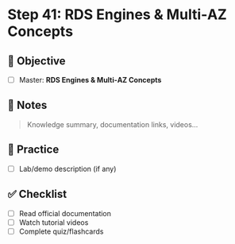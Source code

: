 # Step 41: RDS Engines & Multi‑AZ Concepts

## 🎯 Objective
- [ ] Master: **RDS Engines & Multi‑AZ Concepts**

## 📘 Notes
> Knowledge summary, documentation links, videos...

## 🧪 Practice
- [ ] Lab/demo description (if any)

## ✅ Checklist
- [ ] Read official documentation
- [ ] Watch tutorial videos
- [ ] Complete quiz/flashcards

